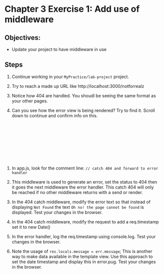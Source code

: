 # Chapter 3 Exercise 1: Add use of middleware

## Objectives:
* Update your project to have middleware in use

## Steps

1. Continue working in your `MyPractice/lab-project` project. 

1. Try to reach a made up URL like http://localhost:3000/notforrealz 

1. Notice how 404 are handled. You shoudl be seeing the same format as your other pages.

1. Can you see how the error view is being rendered? Try to find it.  Scroll down to continue and confirm info on this.

```










```
1. In app.js, look for the comment line: `// catch 404 and forward to error handler`

1. This middleware is used to generate an error, set the status to 404 then it goes the next middleware the error handler. This catch 404 will only be reached if no other middleware returns with a send or render.

1. In the 404 catch middleware, modify the error text so that instead of displaying `Not Found` the text `Oh no! the page cannot be found` is displayed. Test your changes in the browser.

1. In the 404 catch middleware, modify the request to add a req.timestamp set it to new Date()

1. In the error handler, log the req.timestamp using console.log. Test your changes in the browser.

1. Note the usage of `res.locals.message = err.message`;  This is another way to make data available in the template view. Use this approach to set the date timestamp and display this in
error.pug. Test your changes in the browser.
